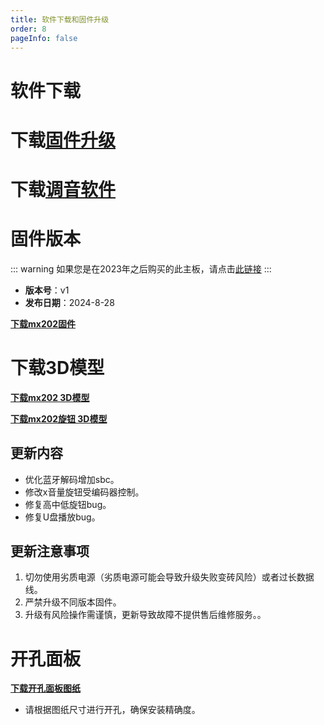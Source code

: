```yaml
---
title: 软件下载和固件升级
order: 8
pageInfo: false
---
```

# 软件下载
# 下载[固件升级](https://likeyou156156.online:9000/lky/tools/MV_Assisant_Tools_2021_V3.0.9T(2023.05.29).exe)
# 下载[调音软件](https://likeyou156156.online:9000/lky/tools/ACPWorkbench_24bit.exe)
# 固件版本
::: warning
如果您是在2023年之后购买的此主板，请点击[此链接](/firmware/)
:::
- **版本号**：v1
- **发布日期**：2024-8-28

**[下载mx202固件](https://likeyou156156.online:9000/lky/MX/MX202/bin/mx202.mva)**

# 下载3D模型

**[下载mx202 3D模型](https://likeyou156156.online:9000/lky/3D/MX202mkf.step)**

**[下载mx202旋钮 3D模型](https://likeyou156156.online:9000/lky/3D/MX202_mkfxn.step)**

## 更新内容
- 优化蓝牙解码增加sbc。
- 修改x音量旋钮受编码器控制。
- 修复高中低旋钮bug。
- 修复U盘播放bug。

## 更新注意事项
1. 切勿使用劣质电源（劣质电源可能会导致升级失败变砖风险）或者过长数据线。
2. 严禁升级不同版本固件。
3. 升级有风险操作需谨慎，更新导致故障不提供售后维修服务。。

# 开孔面板
**[下载开孔面板图纸](/image/按键面板孔距.bak)**
- 请根据图纸尺寸进行开孔，确保安装精确度。